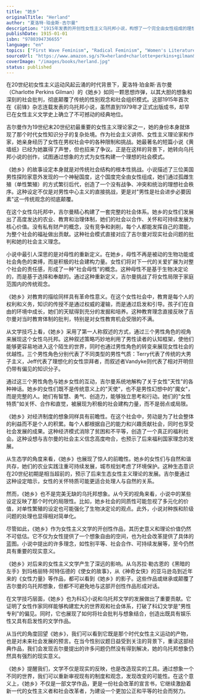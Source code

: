 ```yaml
---
title: "她乡"
originalTitle: "Herland"
author: "夏洛特·珀金斯·吉尔曼"
description: "1915年发表的开创性女性主义乌托邦小说，构想了一个完全由女性组成的理想社会，探讨了性别角色、社会组织和女性潜能的根本问题。"
publishDate: 1915-01-01
isbn: "9780394736655"
language: "en"
topics: ["First Wave Feminism", "Radical Feminism", "Women's Literature", "Cultural Critique"]
sourceUrl: "https://www.amazon.sg/s?k=herland+charlotte+perkins+gilman&tag=inkrupt-22"
coverImage: "/images/books/herland.jpg"
status: published
---
```


在20世纪初女性主义运动风起云涌的时代背景下，夏洛特·珀金斯·吉尔曼（Charlotte Perkins Gilman）的《她乡》如同一颗思想炸弹，以其大胆的想象和深刻的社会批判，彻底颠覆了传统的性别观念和社会组织模式。这部1915年首次在《前锋》杂志连载发表的乌托邦小说，虽然直到1979年才正式出版成书，却早已在女性主义文学史上确立了不可撼动的经典地位。

吉尔曼作为19世纪末20世纪初最重要的女性主义理论家之一，她的身份本身就体现了那个时代女性知识分子的复杂处境。作为社会主义讲师、女性主义理论家和作家，她亲身经历了女性在男权社会中的各种限制和挑战。她最著名的短篇小说《黄墙纸》已经为她赢得了声誉，但也招来了争议。正是在这样的背景下，她转向乌托邦小说的创作，试图通过想象的方式为女性构建一个理想的社会模式。

《她乡》的故事设定本身就是对传统社会结构的根本性挑战。小说描述了三位美国男性探险家意外发现的一个神秘国度，这个国度完全由女性组成，她们通过孤雌生殖（单性繁殖）的方式繁衍后代，创造了一个没有战争、冲突和统治的理想社会秩序。这种设定不仅是对男性中心主义的直接挑战，更是对"男性是社会进步必要因素"这一传统观念的彻底颠覆。

在这个女性乌托邦中，吉尔曼精心构建了一套完整的社会体系。她乡的女性们发展出了高度发达的农业、教育和治理体制，她们的社会以合作、关怀和可持续发展为核心价值。没有私有财产的概念，没有竞争和剥削，每个人都能发挥自己的潜能，为整个社会的福祉做出贡献。这种社会模式直接对应了吉尔曼对现实社会问题的批判和她的社会主义理念。

小说中最引人深思的是对母性的重新定义。在她乡，母性不再是被动的生物功能或社会角色的束缚，而是积极的社会建构力量。女性们将对下一代的关爱扩展为对整个社会的责任感，形成了一种"社会母性"的概念。这种母性不是基于生物决定论的，而是基于选择和奉献的。通过这种重新定义，吉尔曼挑战了将女性局限于家庭范围内的传统观念。

《她乡》对教育的描绘同样具有革命性意义。在这个女性社会中，教育是每个人的权利和义务，知识的传授不是通过权威的灌输，而是通过启发和引导。孩子们在自由的环境中成长，她们的天赋得到充分的发掘和培养。这种教育理念直接反映了吉尔曼对当时教育体制的批判，特别是对女性教育机会受限的不满。

从文学技巧上看，《她乡》采用了第一人称叙述的方式，通过三个男性角色的视角来展现这个女性乌托邦。这种叙述策略巧妙地利用了男性读者的认知框架，使他们能够更容易地进入这个陌生的世界，同时也通过男性角色的转变来展现女性社会的优越性。三个男性角色分别代表了不同类型的男性气质：Terry代表了传统的大男子主义，Jeff代表了理想化的女性崇拜者，而叙述者Vandyke则代表了相对开明但仍带有偏见的知识分子。

通过这三个男性角色与她乡女性的互动，吉尔曼系统地解构了关于女性"天性"的各种神话。她乡的女性们既不是传统意义上的"天使"，也不是男性幻想中的"魔女"，而是完整的人。她们有智慧、勇气、创造力，能够独立思考和行动。她们的"女性特质"如关怀、合作和直觉，被展现为积极的社会建构力量，而不是弱点或局限。

《她乡》对经济制度的想象同样具有前瞻性。在这个社会中，劳动是为了社会整体的利益而不是个人的积累。每个人都根据自己的能力和兴趣贡献社会，同时也享受社会发展的成果。这种经济模式消除了贫困和不平等，创造了一个真正的福利社会。这种设想与吉尔曼的社会主义信念高度吻合，也预示了后来福利国家理念的发展。

从生态学的角度来看，《她乡》也展现了惊人的前瞻性。她乡的女性们与自然和谐共存，她们的农业实践注重可持续发展，城市规划考虑了环境保护。这种生态意识在20世纪初期是相当超前的，预示了后来生态女性主义理论的发展。吉尔曼通过这种设定暗示，女性的关怀特质可能更适合处理人与自然的关系。

然而，《她乡》也不是完美无缺的乌托邦想象。从今天的视角来看，小说中的某些设定反映了那个时代的局限性。比如，她乡社会的同质性可能忽视了多元化的价值，对单性繁殖的设定也可能强化了生物决定论的观点。此外，小说对种族和阶级问题的处理也显得相对简单化。

尽管如此，《她乡》作为女性主义文学的开创性作品，其历史意义和理论价值仍然不可低估。它不仅为女性提供了一个想象自由的空间，也为社会改革提供了具体的蓝图。小说中提出的许多理念，如性别平等、社会合作、可持续发展等，至今仍然具有重要的现实意义。

《她乡》对后来的女性主义文学产生了深远的影响。从乌苏拉·勒古恩的《黑暗的左手》到玛格丽特·阿特伍德的《使女的故事》，从《神奇女侠》的亚马逊岛到近年来的《女性力量》等作品，都可以看到《她乡》的影子。这些作品或继承或颠覆了吉尔曼的乌托邦想象，但都不可避免地与这部开创性作品形成对话。

在文学技巧层面，《她乡》也为科幻小说和乌托邦文学的发展做出了重要贡献。它证明了女性作家同样能够构建宏大的世界观和社会体系，打破了科幻文学是"男性专利"的偏见。同时，它也展现了如何将社会批判与想象结合，创造出既具有娱乐性又具有启发性的文学作品。

从当代的角度回望《她乡》，我们可以看到它既是那个时代女性主义运动的产物，也是对未来社会发展的预言。在当今性别议题日益受到关注的背景下，重读这部经典作品，我们会发现吉尔曼提出的许多问题仍然没有得到解决，她的乌托邦想象仍然具有强烈的现实意义。

《她乡》提醒我们，文学不仅是现实的反映，也是改造现实的工具。通过想象一个不同的世界，我们可以重新审视现有的制度和观念，发现改变的可能性。在这个意义上，《她乡》不仅是一部文学作品，更是一份社会改革的宣言书，它继续激励着新一代的女性主义者和社会改革者，为建设一个更加公正和平等的社会而努力。